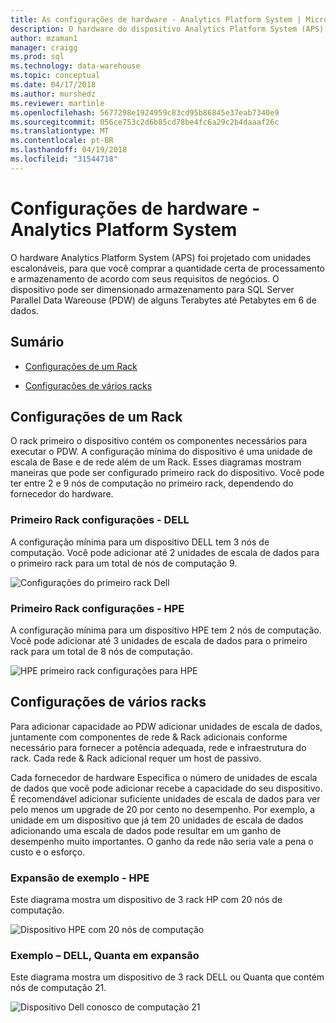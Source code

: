 ```yaml
---
title: As configurações de hardware - Analytics Platform System | Microsoft Docs
description: O hardware do dispositivo Analytics Platform System (APS) foi projetado com unidades escalonáveis, para que você comprar a quantidade certa de processamento e armazenamento de acordo com seus requisitos de negócios. O dispositivo é dimensionada armazenamento para Parallel Data Warehouse de alguns terabytes até petabytes em 6 de dados.
author: mzaman1
manager: craigg
ms.prod: sql
ms.technology: data-warehouse
ms.topic: conceptual
ms.date: 04/17/2018
ms.author: murshedz
ms.reviewer: martinle
ms.openlocfilehash: 5677298e1924959c83cd95b86845e37eab7340e9
ms.sourcegitcommit: 056ce753c2d6b85cd78be4fc6a29c2b4daaaf26c
ms.translationtype: MT
ms.contentlocale: pt-BR
ms.lasthandoff: 04/19/2018
ms.locfileid: "31544718"
---
```

# <a name="hardware-configurations---analytics-platform-system"></a>Configurações de hardware - Analytics Platform System
O hardware Analytics Platform System (APS) foi projetado com unidades escalonáveis, para que você comprar a quantidade certa de processamento e armazenamento de acordo com seus requisitos de negócios. O dispositivo pode ser dimensionado armazenamento para SQL Server Parallel Data Wareouse (PDW) de alguns Terabytes até Petabytes em 6 de dados.  
  
## <a name="contents"></a>Sumário  
  
-   [Configurações de um Rack](#section1)  
  
-   [Configurações de vários racks](#section2)  

  
## <a name="section1"></a>Configurações de um Rack  
O rack primeiro o dispositivo contém os componentes necessários para executar o PDW. A configuração mínima do dispositivo é uma unidade de escala de Base e de rede além de um Rack. Esses diagramas mostram maneiras que pode ser configurado primeiro rack do dispositivo. Você pode ter entre 2 e 9 nós de computação no primeiro rack, dependendo do fornecedor do hardware.  
  
### <a name="first-rack-configurations---dell"></a>Primeiro Rack configurações - DELL  
A configuração mínima para um dispositivo DELL tem 3 nós de computação. Você pode adicionar até 2 unidades de escala de dados para o primeiro rack para um total de nós de computação 9.  
  
![Configurações do primeiro rack Dell](media/first-rack-configurations-dell.png "configurações do primeiro rack Dell")  
  
### <a name="first-rack-configurations---hpe"></a>Primeiro Rack configurações - HPE  
A configuração mínima para um dispositivo HPE tem 2 nós de computação. Você pode adicionar até 3 unidades de escala de dados para o primeiro rack para um total de 8 nós de computação.  
  
![HPE primeiro rack configurações para HPE](media/first-rack-configurations-hpe.png "HPE primeiro as configurações de rack")  
  
## <a name="section2"></a>Configurações de vários racks  
Para adicionar capacidade ao PDW adicionar unidades de escala de dados, juntamente com componentes de rede & Rack adicionais conforme necessário para fornecer a potência adequada, rede e infraestrutura do rack. Cada rede & Rack adicional requer um host de passivo.  
  
Cada fornecedor de hardware Especifica o número de unidades de escala de dados que você pode adicionar recebe a capacidade do seu dispositivo. É recomendável adicionar suficiente unidades de escala de dados para ver pelo menos um upgrade de 20 por cento no desempenho. Por exemplo, a unidade em um dispositivo que já tem 20 unidades de escala de dados adicionando uma escala de dados pode resultar em um ganho de desempenho muito importantes. O ganho da rede não seria vale a pena o custo e o esforço.  
  
### <a name="scale-out-example---hpe"></a>Expansão de exemplo - HPE  
Este diagrama mostra um dispositivo de 3 rack HP com 20 nós de computação.  
  
![Dispositivo HPE com 20 nós de computação](media/scale-out-hpe.png "dispositivo HPE com 20 nós de computação")  
  
### <a name="scale-out-example--dell-quanta"></a>Exemplo – DELL, Quanta em expansão  
Este diagrama mostra um dispositivo de 3 rack DELL ou Quanta que contém nós de computação 21.  
  
![Dispositivo Dell conosco de computação 21](media/scale-out-dell.png "dispositivo Dell com 21 nós de computação")  
 
